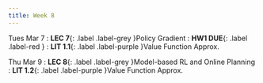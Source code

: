 ```yaml
---
title: Week 8
---
```


Tues Mar 7
: **LEC 7**{: .label .label-grey }Policy Gradient
    : **HW1 DUE**{: .label .label-red }
: **LIT 1.1**{: .label .label-purple }Value Function Approx.

Thu Mar 9
: **LEC 8**{: .label .label-grey }Model-based RL and Online Planning
: **LIT 1.2**{: .label .label-purple }Value Function Approx.